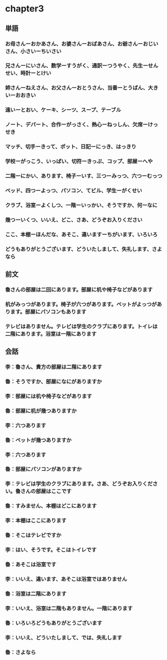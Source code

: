 # chapter3
## 単語
### お母さんーおかあさん、お婆さんーおばあさん、お爺さんーおじいさん、小さいーちいさい
### 兄さんーにいさん、数学ーすうがく、通訳ーつうやく、先生ーせんせい、時計ーとけい
### 姉さんーねえさん、お父さんーおとうさん、当番ーとうばん、大きいーおおきい
### 遠いーとおい、ケーキ、シーツ、スープ、テーブル
### ノート、デパート、合作ーがっさく、熱心ーねっしん、欠席ーけっせき
### マッチ、切手ーきって、ポット、日記ーにっき、はっきり
### 学校ーがっこう、いっぱい、切符ーきっぷ、コップ、部屋ーへや
### 二階ーにかい、あります、椅子ーいす、三つーみっつ、六つーむっつ
### ベッド、四つーよっつ、パソコン、てビル、学生ーがくせい
### クラブ、浴室ーよくしつ、一階ーいっかい、そうですか、何ーなに
### 幾つーいくつ、いいえ、どこ、さあ、どうぞお入りください
### ここ、本棚ーほんだな、あそこ、違いますーちがいます、いろいろ
### どうもありがとうございます、どういたしまして、失礼します、さよなら
## 前文
### 魯さんの部屋は二回にあります。部屋に机や椅子などがあります
### 机がみっつがあります。椅子が六つがあります。ベットがよっつがあります。部屋にパソコンもあります
### テレビはありません。テレビは学生のクラブにあります。トイレは二階にあります。浴室は一階にあります
## 会話
### 李：魯さん、貴方の部屋は二階にあります
### 魯：そうですか、部屋になにがありますか
### 李：部屋には机や椅子などがあります
### 魯：部屋に机が幾つありますか
### 李：六つあります
### 魯：ベットが幾つありますか
### 李：六つあります
### 魯：部屋にパソコンがありますか
### 李：テレビは学生のクラブにあります。さあ、どうぞお入りください。魯さんの部屋はここです
### 魯：すみません、本棚はどこにあります
### 李：本棚はここにあります
### 魯：そこはテレビですか
### 李：はい、そうです。そこはトイレです
### 魯：あそこは浴室です
### 李：いいえ、違います、あそこは浴室ではありません
### 魯：浴室は二階にあります
### 李：いいえ、浴室は二階もありません。一階にあります
### 魯：いろいろどうもありがとうございます
### 李：いいえ、どういたしまして、では、失礼します
### 魯：さよなら
